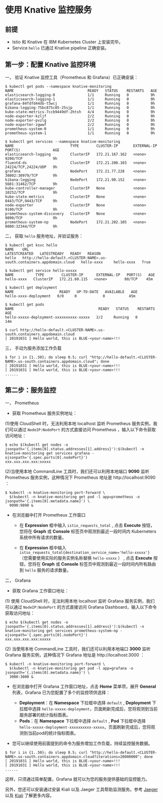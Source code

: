 # 使用 Knative 监控服务


## 前提

* Istio 和 Knative 在 IBM Kubernetes Cluster 上安装完毕。
* Service `hello` 已通过 Knative pipeline 正确安装。

## 第一步：配置 Knative 监控环境

一， 验证 Knative 监控工具（Prometheus 和 Grafana）已正确安装：
```
$ kubectl get pods --namespace knative-monitoring
NAME                                  READY   STATUS    RESTARTS   AGE
elasticsearch-logging-0               1/1     Running   0          9h
elasticsearch-logging-1               1/1     Running   0          9h
grafana-84fdfd44db-t5wcj              1/1     Running   0          9h
kibana-logging-75bc875c85-25sjp       1/1     Running   0          9h
kube-state-metrics-7ccb9449df-2htsh   4/4     Running   0          9h
node-exporter-kzljf                   2/2     Running   0          9h
node-exporter-pvzlg                   2/2     Running   0          9h
node-exporter-zgwwf                   2/2     Running   0          9h
prometheus-system-0                   1/1     Running   0          9h
prometheus-system-1                   1/1     Running   0          9h

$ kubectl get services --namespace knative-monitoring
NAME                          TYPE        CLUSTER-IP       EXTERNAL-IP   PORT(S)               AGE
elasticsearch-logging         ClusterIP   172.21.167.162   <none>        9200/TCP              9h
fluentd-ds                    ClusterIP   172.21.208.103   <none>        24224/TCP,24224/UDP   9h
grafana                       NodePort    172.21.77.228    <none>        30802:30979/TCP       9h
kibana-logging                NodePort    172.21.90.152    <none>        5601:31462/TCP        9h
kube-controller-manager       ClusterIP   None             <none>        10252/TCP             9h
kube-state-metrics            ClusterIP   None             <none>        8443/TCP,9443/TCP     9h
node-exporter                 ClusterIP   None             <none>        9100/TCP              9h
prometheus-system-discovery   ClusterIP   None             <none>        9090/TCP              9h
prometheus-system-np          NodePort    172.21.202.105   <none>        8080:32344/TCP        9h
```

二， 获取 `hello` 服务地址，并验证服务：
```
$ kubectl get ksvc hello
NAME    URL                                                                      LATESTCREATED   LATESTREADY   READY   REASON
hello   http://hello-default.<CLUSTER-NAME>.us-south.containers.appdomain.cloud   hello-xxxx     hello-xxxx   True   

$ kubectl get service hello-xxxxx
NAME          TYPE        CLUSTER-IP      EXTERNAL-IP   PORT(S)   AGE
hello-xxxx   ClusterIP   172.21.60.115   <none>        80/TCP    45m

$ kubectl get deployment
NAME                     READY   UP-TO-DATE   AVAILABLE   AGE
hello-xxxx-deployment   0/0     0            0           45m

$ kubectl get pods
NAME                                       READY   STATUS    RESTARTS   AGE
hello-xxxxx-deployment-xxxxxxxxxx-xxxxx   2/2     Running   0          14m

$ curl http://hello-default.<CLUSTER-NAME>.us-south.containers.appdomain.cloud
[ 20191031 ] Hello world, this is BLUE-<your-name>!!!
```

三， 手动为服务添加工作负载
```
$ for i in {1..50}; do sleep 0.5; curl "http://hello-default.<CLUSTER-NAME>.us-south.containers.appdomain.cloud"; done
[ 20191031 ] Hello world, this is BLUE-<your-name>!!!
[ 20191031 ] Hello world, this is BLUE-<your-name>!!!
......
```

## 第二步：服务监控

一， Prometheus

- 获取 Prometheus 服务实例地址：

(1)使用 CloudShell 时，无法利用本地 localhost 监听 Prometheus 服务实例，我们可以通过 `NodeIP:NodePort` 的方式直接访问 Prometheus ，输入以下命令获取访问地址：
```
$ echo $(kubectl get nodes -o jsonpath='{.items[0].status.addresses[1].address}'):$(kubectl -n knative-monitoring get services grafana -ojsonpath='{.spec.ports[0].nodePort}')
xxx.xxx.xxx.xxx:xxxxx
```

(2)当使用本地 CommandLine 工具时，我们还可以利用本地端口 **9090** 监听 Prometheus 服务实例，这种情况下 Prometheus 地址是 http://localhost:9090 ：

```
$ kubectl -n knative-monitoring port-forward \
  $(kubectl -n knative-monitoring get pod -l app=prometheus -o jsonpath='{.items[0].metadata.name}') \
  9090:9090 &
```

- 在浏览器中打开 Prometheus 工作窗口

   - 在 **Expression** 框中输入 `istio_requests_total` , 点击 **Execute** 按钮，您将在 **Graph** 或 **Console** 标签页中观测到最近一段时间内 Kuberneters 系统中所有请求的数量。

   - 在 **Expression** 框中输入 `istio_requests_total{destination_service_name='hello-xxxxx'}` （您需要使用实际的服务实例名称替换 `hello-xxxxx` ） , 点击 **Execute** 按钮，您将在 **Graph** 或 **Console** 标签页中观测到最近一段时间内所有路由到 `hello` 服务的请求数量。

二， Grafana

- 获取 Grafana 工作窗口地址：

(1) 使用 CloudShell 时，无法利用本地 localhost 监听 Grafana 服务实例，我们可以通过 `NodeIP:NodePort` 的方式直接访问 Grafana Dashboard，输入以下命令获取访问地址：

```
$ echo $(kubectl get nodes -o jsonpath='{.items[0].status.addresses[1].address}'):$(kubectl -n knative-monitoring get services prometheus-system-np -ojsonpath='{.spec.ports[0].nodePort}')
xxx.xxx.xxx.xxx:xxxxx
```

(2) 当使用本地 CommandLine 工具时，我们还可以利用本地端口 **3000** 监听 Grafana 服务实例，这种情况下 Grafana 地址是 http://localhost:3000 ：

```
$ kubectl -n knative-monitoring port-forward \
  $(kubectl -n knative-monitoring get pod -l app=grafana -o jsonpath='{.items[0].metadata.name}') \
  3000:3000 &
```

- 在浏览器中打开 Grafana 工作窗口地址，点击 **Home** 菜单项，展开 **General** 列表，Grafana 已为您配置了多个的监控项供选择：
  - **Deployment**：在 **Namespace** 下拉框中选择 `default` , **Deployment** 下拉框中选择 `hello-xxxxx-deployment`，页面刷新完成后，您将观测到当前服务部署的统计指标图表。
  - **Pods**：在 **Namespace** 下拉框中选择 `default` , **Pod** 下拉框中选择 `hello-xxxxx-deployment-xxxxxxxxxx-xxxxx`，页面刷新完成后，您将观测到当前pod的统计指标图表。

- 您可以继续使用前面提到的命令为服务增加工作负载，持续监控服务数据。

```
$ for i in {1..50}; do sleep 0.5; curl "http://hello-default.<CLUSTER-NAME>.us-south.containers.appdomain.cloud?iterations=20000000"; done
[ 20191031 ] Hello world, this is BLUE-<your-name>!!!
[ 20191031 ] Hello world, this is BLUE-<your-name>!!!
......
```

这样，只须通过简单配置，Grafana 就可以为您的服务提供基础的监控能力。

另外，您还可以安装通过安装 Kiali 以及 Jaeger 工具帮助监测服务。参考 [Jaeger](https://www.jaegertracing.io/docs/1.15/) 以及 [Kiali](https://kiali.io/) 了解更多内容。
